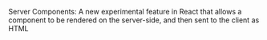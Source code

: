 Server Components: A new experimental feature in React that allows a component to be rendered on the server-side, and then sent to the client as HTML
